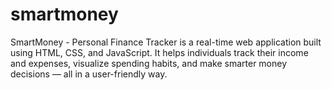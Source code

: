 # smartmoney
SmartMoney - Personal Finance Tracker is a real-time web application built using HTML, CSS, and JavaScript. It helps individuals track their income and expenses, visualize spending habits, and make smarter money decisions — all in a user-friendly way.
